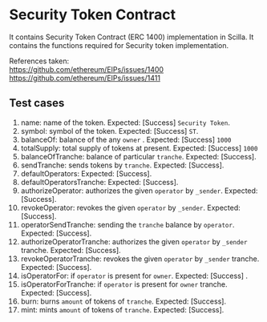 # Security Token Contract
It contains Security Token Contract (ERC 1400) implementation in Scilla.
It contains the functions required for Security token implementation.

References taken:<br>
https://github.com/ethereum/EIPs/issues/1400 <br>
https://github.com/ethereum/EIPs/issues/1411<br>


## Test cases

1. name: name of the token. Expected: [Success] `Security Token`.
2. symbol: symbol of the token. Expected: [Success] `ST`.
3. balanceOf: balance of the any `owner` . Expected: [Success] `1000` 
4. totalSupply: total supply of tokens at present. Expected: [Success] `1000`
5. balanceOfTranche: balance of particular `tranche`. Expected: [Success]. 
6. sendTranche: sends tokens by `tranche`. Expected: [Success].
7. defaultOperators: Expected: [Success].
8. defaultOperatorsTranche: Expected: [Success].
9. authorizeOperator: authorizes the given `operator` by `_sender`. Expected: [Success].
10. revokeOperator: revokes the given `operator` by `_sender`. Expected: [Success].
11. operatorSendTranche: sending the `tranche` balance by `operator`. Expected: [Success].
12. authorizeOperatorTranche: authorizes the given `operator` by `_sender` tranche. Expected: [Success].
13. revokeOperatorTranche: revokes the given `operator` by `_sender` tranche. Expected: [Success]. 
14. isOperatorFor: if `operator` is present for `owner`. Expected: [Success] .
15. isOperatorForTranche: if `operator` is present for `owner` tranche. Expected: [Success].
16. burn: burns `amount` of tokens of `tranche`. Expected: [Success].
17. mint: mints `amount` of tokens of `tranche`. Expected: [Success].





